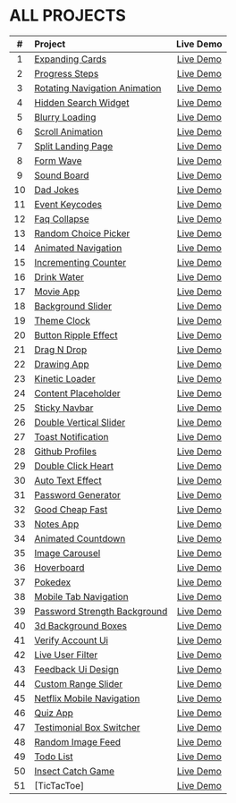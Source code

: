 # ALL PROJECTS



| # | Project       | Live Demo     | 
|:--:| :---------------------------------------------------------------------------------------------------------------------------------------- | :------------: |
| 1 | [Expanding Cards](https://github.com/shkippppper/50Projects25Days/tree/main/SmallProjects/1-ExpandingCards)  | [Live Demo]()  |
| 2 | [Progress Steps](https://github.com/shkippppper/50Projects25Days/tree/main/SmallProjects/2-ProgressSteps)  | [Live Demo]()  |
| 3 | [Rotating Navigation Animation](https://github.com/shkippppper/50Projects25Days/tree/main/SmallProjects/3-RotatingNavigation)  | [Live Demo]()  |
| 4 | [Hidden Search Widget](https://github.com/shkippppper/50Projects25Days/tree/main/SmallProjects/4-HiddenSearchWidget)  | [Live Demo]()  |
| 5 | [Blurry Loading](https://github.com/shkippppper/50Projects25Days/tree/main/SmallProjects/5-BlurryLoading)  | [Live Demo]()  |
| 6 | [Scroll Animation](https://github.com/shkippppper/50Projects25Days/tree/main/SmallProjects/6-ScrollAnimation)  | [Live Demo]()  |
| 7 | [Split Landing Page](https://github.com/shkippppper/50Projects25Days/tree/main/SmallProjects/7-SplitLandingPage)  | [Live Demo]()  |
| 8 | [Form Wave](https://github.com/shkippppper/50Projects25Days/tree/main/SmallProjects/8-FormWave)  | [Live Demo]()  |
| 9 | [Sound Board](https://github.com/shkippppper/50Projects25Days/tree/main/SmallProjects/9-SoundBoard)  | [Live Demo]()  |
| 10 | [Dad Jokes](https://github.com/shkippppper/50Projects25Days/tree/main/SmallProjects/10-DadJokes)  | [Live Demo]()  |
| 11 | [Event Keycodes](https://github.com/shkippppper/50Projects25Days/tree/main/SmallProjects/11-EventKeycodes)  | [Live Demo]()  |
| 12 | [Faq Collapse](https://github.com/shkippppper/50Projects25Days/tree/main/SmallProjects/12-FaqCollapse)  | [Live Demo]()  |
| 13 | [Random Choice Picker](https://github.com/shkippppper/50Projects25Days/tree/main/SmallProjects/13-RandomChoicePicker)  | [Live Demo]()  |
| 14 | [Animated Navigation](https://github.com/shkippppper/50Projects25Days/tree/main/SmallProjects/14-AnimatedNavigation)  | [Live Demo]()  |
| 15 | [Incrementing Counter](https://github.com/shkippppper/50Projects25Days/tree/main/SmallProjects/15-IncrementingCounter)  | [Live Demo]()  |
| 16 | [Drink Water](https://github.com/shkippppper/50Projects25Days/tree/main/SmallProjects/16-DrinkWater)  | [Live Demo]()  |
| 17 | [Movie App](https://github.com/shkippppper/50Projects25Days/tree/main/SmallProjects/17-MovieApp)  | [Live Demo]()  |
| 18 | [Background Slider](https://github.com/shkippppper/50Projects25Days/tree/main/SmallProjects/18-BackgroundSlider)  | [Live Demo]()  |
| 19 | [Theme Clock](https://github.com/shkippppper/50Projects25Days/tree/main/SmallProjects/19-ThemeClock)  | [Live Demo]()  |
| 20 | [Button Ripple Effect](https://github.com/shkippppper/50Projects25Days/tree/main/SmallProjects/20-ButtonRippleEffect)  | [Live Demo]()  |
| 21 | [Drag N Drop](https://github.com/shkippppper/50Projects25Days/tree/main/SmallProjects/21-DragNDrop)  | [Live Demo]()  |
| 22 | [Drawing App](https://github.com/shkippppper/50Projects25Days/tree/main/SmallProjects/22-DrawingApp)  | [Live Demo]()  |
| 23 | [Kinetic Loader](https://github.com/shkippppper/50Projects25Days/tree/main/SmallProjects/23-KineticLoader)  | [Live Demo]()  |
| 24 | [Content Placeholder](https://github.com/shkippppper/50Projects25Days/tree/main/SmallProjects/24-ContentPlaceholder)  | [Live Demo]()  |
| 25 | [Sticky Navbar](https://github.com/shkippppper/50Projects25Days/tree/main/SmallProjects/25-StickyNavbar)  | [Live Demo]()  |
| 26 | [Double Vertical Slider](https://github.com/shkippppper/50Projects25Days/tree/main/SmallProjects/26-DoubleVerticalSlider)  | [Live Demo]()  |
| 27 | [Toast Notification](https://github.com/shkippppper/50Projects25Days/tree/main/SmallProjects/27-ToastNotification)  | [Live Demo]()  |
| 28 | [Github Profiles](https://github.com/shkippppper/50Projects25Days/tree/main/SmallProjects/28-GithubProfiles)  | [Live Demo]()  |
| 29 | [Double Click Heart](https://github.com/shkippppper/50Projects25Days/tree/main/SmallProjects/29-DoubleClickHeart)  | [Live Demo]()  |
| 30 | [Auto Text Effect](https://github.com/shkippppper/50Projects25Days/tree/main/SmallProjects/30-AutoTextEffect)  | [Live Demo]()  |
| 31 | [Password Generator](https://github.com/shkippppper/50Projects25Days/tree/main/SmallProjects/31-PasswordGenerator)  | [Live Demo]()  |
| 32 | [Good Cheap Fast](https://github.com/shkippppper/50Projects25Days/tree/main/SmallProjects/31-PasswordGenerator)  | [Live Demo]()  |
| 33 | [Notes App](https://github.com/shkippppper/50Projects25Days/tree/main/SmallProjects/33-NotesApp)  | [Live Demo]()  |
| 34 | [Animated Countdown](https://github.com/shkippppper/50Projects25Days/tree/main/SmallProjects/34-AnimatedCountDown)  | [Live Demo]()  |
| 35 | [Image Carousel](https://github.com/shkippppper/50Projects25Days/tree/main/SmallProjects/35-ImageCarousel)  | [Live Demo]()  |
| 36 | [Hoverboard](https://github.com/shkippppper/50Projects25Days/tree/main/SmallProjects/36-Hoverboard)  | [Live Demo]()  |
| 37 | [Pokedex](https://github.com/shkippppper/50Projects25Days/tree/main/SmallProjects/37-Pokedex)  | [Live Demo]()  |
| 38 | [Mobile Tab Navigation](https://github.com/shkippppper/50Projects25Days/tree/main/SmallProjects/38-MobileTabNavigation)  | [Live Demo]()  |
| 39 | [Password Strength Background](https://github.com/shkippppper/50Projects25Days/tree/main/SmallProjects/39-PasswordStrengthBackground)  | [Live Demo]()  |
| 40 | [3d Background Boxes](https://github.com/shkippppper/50Projects25Days/tree/main/SmallProjects/40-3dBackgroundBoxes)  | [Live Demo]()  |
| 41 | [Verify Account Ui](https://github.com/shkippppper/50Projects25Days/tree/main/SmallProjects/41-VerifyAccountUI)  | [Live Demo]()  |
| 42 | [Live User Filter](https://github.com/shkippppper/50Projects25Days/tree/main/SmallProjects/42-LiveUserFilter)  | [Live Demo]()  |
| 43 | [Feedback Ui Design](https://github.com/shkippppper/50Projects25Days/tree/main/SmallProjects/43-FeedbackUIDesign)  | [Live Demo]()  |
| 44 | [Custom Range Slider](https://github.com/shkippppper/50Projects25Days/tree/main/SmallProjects/44-CustomRangeSlider)  | [Live Demo]()  |
| 45 | [Netflix Mobile Navigation](https://github.com/shkippppper/50Projects25Days/tree/main/SmallProjects/45-NetflixMobileNavigation)  | [Live Demo]()  |
| 46 | [Quiz App](https://github.com/shkippppper/50Projects25Days/tree/main/SmallProjects/46-QuizApp)  | [Live Demo]()  |
| 47 | [Testimonial Box Switcher](https://github.com/shkippppper/50Projects25Days/tree/main/SmallProjects/47-TestimonialBoxSwitcher)  | [Live Demo]()  |
| 48 | [Random Image Feed](https://github.com/shkippppper/50Projects25Days/tree/main/SmallProjects/48-RandomImageFeed)  | [Live Demo]()  |
| 49 | [Todo List](https://github.com/shkippppper/50Projects25Days/tree/main/SmallProjects/49-ToDoList)  | [Live Demo]()  |
| 50 | [Insect Catch Game](https://github.com/shkippppper/50Projects25Days/tree/main/SmallProjects/50-InsectCatchGame)  | [Live Demo]()  |
| 51 | [TicTacToe]  | [Live Demo]()  |
